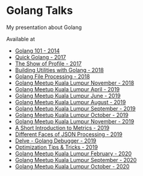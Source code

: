 # Golang Talks

My presentation about Golang

Available at

- [Golang 101 - 2014](http://go-talks.appspot.com/github.com/klrkdekira/golang-talks/2014/golang-101/101.slide)
- [Quick Golang - 2017](http://go-talks.appspot.com/github.com/klrkdekira/golang-talks/2017/quick-golang/main.slide)
- [The Show of Profile - 2017](http://go-talks.appspot.com/github.com/klrkdekira/golang-talks/2017/profiler/main.slide)
- [Building Utilities with Golang - 2018](http://go-talks.appspot.com/github.com/klrkdekira/golang-talks/2018/cli-tools/main.slide)
- [Golang File Processing - 2018](http://go-talks.appspot.com/github.com/klrkdekira/golang-talks/2018/file-processing/main.slide)
- [Golang Meetup Kuala Lumpur November - 2018](http://go-talks.appspot.com/github.com/klrkdekira/golang-talks/2018/november/main.slide)
- [Golang Meetup Kuala Lumpur April - 2019](http://go-talks.appspot.com/github.com/klrkdekira/golang-talks/2019/april/main.slide)
- [Golang Meetup Kuala Lumpur June - 2019](http://go-talks.appspot.com/github.com/klrkdekira/golang-talks/2019/june/main.slide)
- [Golang Meetup Kuala Lumpur August - 2019](http://go-talks.appspot.com/github.com/klrkdekira/golang-talks/2019/august/main.slide)
- [Golang Meetup Kuala Lumpur September - 2019](http://go-talks.appspot.com/github.com/klrkdekira/golang-talks/2019/september/main.slide)
- [Golang Meetup Kuala Lumpur October - 2019](http://go-talks.appspot.com/github.com/klrkdekira/golang-talks/2019/october/main.slide)
- [Golang Meetup Kuala Lumpur November - 2019](http://go-talks.appspot.com/github.com/klrkdekira/golang-talks/2019/november/main.slide)
- [A Short Introduction to Metrics - 2019](http://go-talks.appspot.com/github.com/klrkdekira/golang-talks/2019/metrics/main.slide)
- [Different Faces of JSON Processing - 2019](http://go-talks.appspot.com/github.com/klrkdekira/golang-talks/2019/json/main.slide)
- [Delve - Golang Debugger - 2019](http://go-talks.appspot.com/github.com/klrkdekira/golang-talks/2019/delve/main.slide)
- [Optimization Tips & Tricks - 2019](http://go-talks.appspot.com/github.com/klrkdekira/golang-talks/2019/compiler/main.slide)
- [Golang Meetup Kuala Lumpur February - 2020](http://go-talks.appspot.com/github.com/klrkdekira/golang-talks/2020/february/main.slide)
- [Golang Meetup Kuala Lumpur September - 2020](http://go-talks.appspot.com/github.com/klrkdekira/golang-talks/2020/september/main.slide)
- [Golang Meetup Kuala Lumpur October - 2020](http://go-talks.appspot.com/github.com/klrkdekira/golang-talks/2020/october/main.slide)
